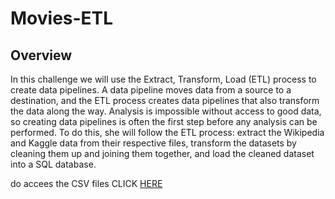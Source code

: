 # Movies-ETL

## Overview 

In this challenge we will use the Extract, Transform, Load (ETL) process to create data pipelines. A data pipeline moves data from a source to a destination, and the ETL process creates data pipelines that also transform the data along the way. Analysis is impossible without access to good data, so creating data pipelines is often the first step before any analysis can be performed. To do this, she will follow the ETL process: extract the Wikipedia and Kaggle data from their respective files, transform the datasets by cleaning them up and joining them together, and load the cleaned dataset into a SQL database.

do accees the CSV files CLICK [HERE](https://github.com/habouhilal/Movie_ETL_challenge/blob/main/Resources/movies_metadata.csv) 